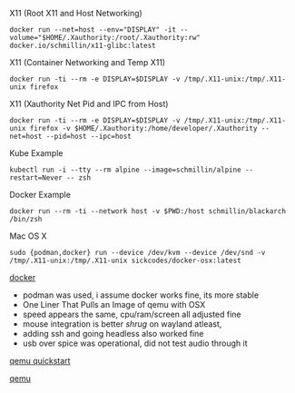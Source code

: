 X11 (Root X11 and Host Networking)

```
docker run --net=host --env="DISPLAY" -it --volume="$HOME/.Xauthority:/root/.Xauthority:rw" docker.io/schmillin/x11-glibc:latest
```

X11 (Container Networking and Temp X11)

```
docker run -ti --rm -e DISPLAY=$DISPLAY -v /tmp/.X11-unix:/tmp/.X11-unix firefox
```

X11 (Xauthority Net Pid and IPC from Host)

```
docker run -ti --rm -e DISPLAY=$DISPLAY -v /tmp/.X11-unix:/tmp/.X11-unix firefox -v $HOME/.Xauthority:/home/developer/.Xauthority --net=host --pid=host --ipc=host
```

Kube Example

```
kubectl run -i --tty --rm alpine --image=schmillin/alpine --restart=Never -- zsh
```

Docker Example

```
docker run --rm -ti --network host -v $PWD:/host schmillin/blackarch /bin/zsh
```

Mac OS X
```
sudo {podman,docker} run --device /dev/kvm --device /dev/snd -v /tmp/.X11-unix:/tmp/.X11-unix sickcodes/docker-osx:latest
```

[docker](https://github.com/sickcodes/Docker-OSX)

- podman was used, i assume docker works fine, its more stable
- One Liner That Pulls an Image of qemu with OSX
- speed appears the same, cpu/ram/screen all adjusted fine
- mouse integration is better *shrug* on wayland atleast, 
- adding ssh and going headless also worked fine
- usb over spice was operational, did not test audio through it

[qemu quickstart](https://github.com/foxlet/macOS-Simple-KVM)

[qemu](https://github.com/kholia/OSX-KVM)
